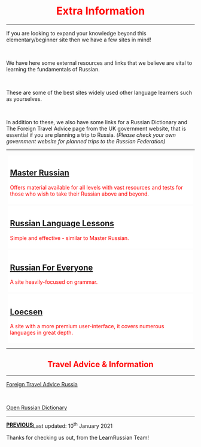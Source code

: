 <div class="container">
<h1 style="text-align:center; color:red;">Extra Information</h1>
<hr>
<p>If you are looking to expand your knowledge beyond this elementary/beginner site then we have a few sites in mind! </p>
<br>
<p> We have here some external resources and links that we believe are vital to learning the fundamentals of Russian.</p>
<br>
<p> These are some of the best sites widely used other language learners such as yourselves.</p>
<br>
<p>In addition to these, we also have some links for a Russian Dictionary and The Foreign Travel Advice page from the UK government website, that is essential if you are planning a trip to Russia. <i>(Please check your own government website for planned trips to the Russian Federation)</i> </p>
<hr>
<head>
<style>
.sites {
  background-color: white;
  color: red;
  margin: 5px;
  padding: 5px;
}
</style>
</head>
<body>

<div class="sites">
<h2><a href="http://masterrussian.com//" target="_blank">Master Russian</a> </h2>
<p>Offers material available for all levels with vast resources and tests for those who wish to take their Russian above and beyond.</p>
</div> 

<div class="sites">
<h2><a href="http://www.russianlessons.net/" target="_blank">Russian Language Lessons</a></h2>
<p>Simple and effective - similar to Master Russian.</p>
</div>

<div class="sites">
<h2><a href="http://www.russianforeveryone.com/" target="_blank">Russian For Everyone</a></h2>
<p>A site heavily-focused on grammar.</p>
</div>

<div class="sites">
<h2><a href="https://www.loecsen.com/en/learn-russian" target="_blank">Loecsen</a></h2>
<p> A site with a more premium user-interface, it covers numerous languages in great depth.</p>
</div>
<hr>
<tr>
 <h2 style="text-align:center; color:red;">Travel Advice & Information</h2>
  <hr>
  <p><a href="https://www.gov.uk/foreign-travel-advice/russia">Foreign Travel Advice Russia</a></p>
  <br>
  <p><a href="https://en.openrussian.org/">Open Russian Dictionary</a></p>
   <hr>  
  <p> <a style="float:left;" href="https://jameslock98.github.io/SML5202-2020-Final-JamesLock/page5.html" class="btn2"> <b>PREVIOUS</b> </a> </p>

  <p> Last updated: 10<sup>th</sup> January 2021 </p>
<footer>
  <p>Thanks for checking us out, from the LearnRussian Team!</p>
</footer>


